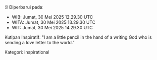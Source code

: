 ⏰ Diperbarui pada:
- WIB: Jumat, 30 Mei 2025 12.29.30 UTC
- WITA: Jumat, 30 Mei 2025 13.29.30 UTC
- WIT: Jumat, 30 Mei 2025 14.29.30 UTC

Kutipan Inspiratif:
"I am a little pencil in the hand of a writing God who is sending a love letter to the world."


Kategori: inspirational

